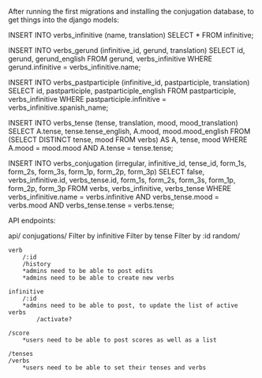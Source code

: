 After running the first migrations and installing the conjugation database, to get things into the django models:

INSERT INTO verbs_infinitive (name, translation) SELECT * FROM infinitive;

INSERT INTO verbs_gerund (infinitive_id, gerund, translation) SELECT id, gerund, gerund_english FROM gerund, verbs_infinitive WHERE gerund.infinitive = verbs_infinitive.name;

INSERT INTO verbs_pastparticiple (infinitive_id, pastparticiple, translation) SELECT id, pastparticiple, pastparticiple_english FROM pastparticiple, verbs_infinitive WHERE pastparticiple.infinitive = verbs_infinitive.spanish_name;

INSERT INTO verbs_tense (tense, translation, mood, mood_translation) 
SELECT A.tense, tense.tense_english, A.mood, mood.mood_english FROM
(SELECT DISTINCT tense, mood FROM verbs) AS A, tense, mood
WHERE A.mood = mood.mood AND A.tense = tense.tense;
		
INSERT INTO verbs_conjugation (irregular, infinitive_id, tense_id, form_1s, form_2s, form_3s, form_1p, form_2p, form_3p) SELECT false, verbs_infinitive.id, verbs_tense.id, form_1s, form_2s, form_3s, form_1p, form_2p, form_3p FROM
verbs, verbs_infinitive, verbs_tense WHERE verbs_infinitive.name = verbs.infinitive AND verbs_tense.mood = verbs.mood AND verbs_tense.tense = verbs.tense;


API endpoints:

api/
	conjugations/
		Filter by infinitive
		Filter by tense
		Filter by 
		:id
		random/

	verb
		/:id     	
		/history
		*admins need to be able to post edits
		*admins need to be able to create new verbs

	infinitive
		/:id
		*admins need to be able to post, to update the list of active verbs
			/activate?

	/score
		*users need to be able to post scores as well as a list

	/tenses
	/verbs
		*users need to be able to set their tenses and verbs